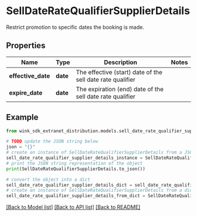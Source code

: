 # SellDateRateQualifierSupplierDetails

Restrict promotion to specific dates the booking is made.

## Properties

Name | Type | Description | Notes
------------ | ------------- | ------------- | -------------
**effective_date** | **date** | The effective (start) date of the sell date rate qualifier | 
**expire_date** | **date** | The expiration (end) date of the sell date rate qualifier | 

## Example

```python
from wink_sdk_extranet_distribution.models.sell_date_rate_qualifier_supplier_details import SellDateRateQualifierSupplierDetails

# TODO update the JSON string below
json = "{}"
# create an instance of SellDateRateQualifierSupplierDetails from a JSON string
sell_date_rate_qualifier_supplier_details_instance = SellDateRateQualifierSupplierDetails.from_json(json)
# print the JSON string representation of the object
print(SellDateRateQualifierSupplierDetails.to_json())

# convert the object into a dict
sell_date_rate_qualifier_supplier_details_dict = sell_date_rate_qualifier_supplier_details_instance.to_dict()
# create an instance of SellDateRateQualifierSupplierDetails from a dict
sell_date_rate_qualifier_supplier_details_from_dict = SellDateRateQualifierSupplierDetails.from_dict(sell_date_rate_qualifier_supplier_details_dict)
```
[[Back to Model list]](../README.md#documentation-for-models) [[Back to API list]](../README.md#documentation-for-api-endpoints) [[Back to README]](../README.md)


